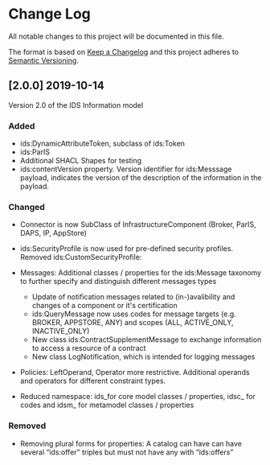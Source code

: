 # Change Log
All notable changes to this project will be documented in this file.

The format is based on [Keep a Changelog](http://keepachangelog.com/) and this project adheres to [Semantic Versioning](http://semver.org/).

## [2.0.0] 2019-10-14
Version 2.0 of the IDS Information model

### Added
- ids:DynamicAttributeToken, subclass of ids:Token
- ids:ParIS
- Additional SHACL Shapes for testing
- ids:contentVersion property. Version identifier for ids:Messsage payload, indicates the version of the description of the information in the payload.


### Changed
 * Connector is now SubClass of InfrastructureComponent (Broker, ParIS, DAPS, IP, AppStore)
 
 * ids:SecurityProfile is now used for pre-defined security profiles. Removed ids:CustomSecurityProfile:

 * Messages: Additional classes / properties for the ids:Message taxonomy to further specify and distinguish different messages types
     * Update of notification messages related to (in-)avalibility and changes of a component or it's certification
     * ids:QueryMessage now uses codes for message targets (e.g.  BROKER, APPSTORE, ANY) and scopes (ALL, ACTIVE_ONLY, INACTIVE_ONLY)
     * New class ids:ContractSupplementMessage to exchange information to access a resource of a contract
     * New class LogNotification, which is intended for logging messages

 * Policies: LeftOperand, Operator more restrictive.  Additional operands and operators for different constraint types. 

 * Reduced namespace: ids_for core model classes / properties, idsc_ for codes and idsm_ for metamodel classes / properties
### Removed

- Removing plural forms for properties: A catalog can have can have several “ids:offer” triples but must not have any with “ids:offer*s*”
